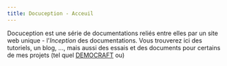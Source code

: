 ```yaml
---
title: Docuception - Acceuil
---
```

Docuception est une série de documentations reliés entre elles par un site web unique - l'*Inception* des documentations. Vous trouverez ici des tutoriels, un blog, ..., mais aussi des essais et des documents pour certains de mes projets (tel quel [DEMOCRAFT](democraft) ou)